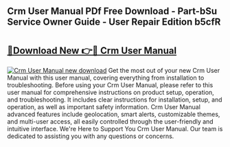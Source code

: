 ## Crm User Manual PDf Free Download - Part-bSu Service Owner Guide - User Repair Edition b5cfR

# <h2><a href="http://bc23227.oget.top/?id=Crm+User+Manual">🔗Download New 👉🔴 Crm User Manual</a></h2>

[![Crm User Manual new download](https://i.imgur.com/5g1atiW.png)](http://bc23227.oget.top/?id=Crm+User+Manual)
Get the most out of your new Crm User Manual with this user manual, covering everything from installation to troubleshooting. Before using your Crm User Manual, please refer to this user manual for comprehensive instructions on product setup, operation, and troubleshooting. It includes clear instructions for installation, setup, and operation, as well as important safety information. Crm User Manual advanced features include geolocation, smart alerts, customizable themes, and multi-user access, all easily controlled through the user-friendly and intuitive interface. We're Here to Support You Crm User Manual. Our team is dedicated to assisting you with any questions or concerns.
